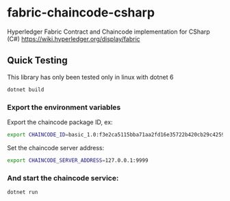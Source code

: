 # fabric-chaincode-csharp
Hyperledger Fabric Contract and Chaincode implementation for CSharp (C#) https://wiki.hyperledger.org/display/fabric


## Quick Testing

This library has only been tested only in linux with dotnet 6
```bash
dotnet build
```

### Export the environment variables

Export the chaincode package ID, ex:
```bash
export CHAINCODE_ID=basic_1.0:f3e2ca5115bba71aa2fd16e35722b420cb29c42594f0fdd6814daedbc2130b80
```

Set the chaincode server address:
```bash
export CHAINCODE_SERVER_ADDRESS=127.0.0.1:9999
```

### And start the chaincode service:
```bash
dotnet run
```